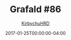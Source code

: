 ---
title: "Grafald #86"
type: "image"
date: 2017-01-25T00:00:00-04:00
draft: false
categories: ["Grafald"]
image_path: "../img/2017/86.png"
alt_text: ""
is_subpage: true
author: "[KirbychuHRD](https://cohost.org/KirbychuHRD)"
---